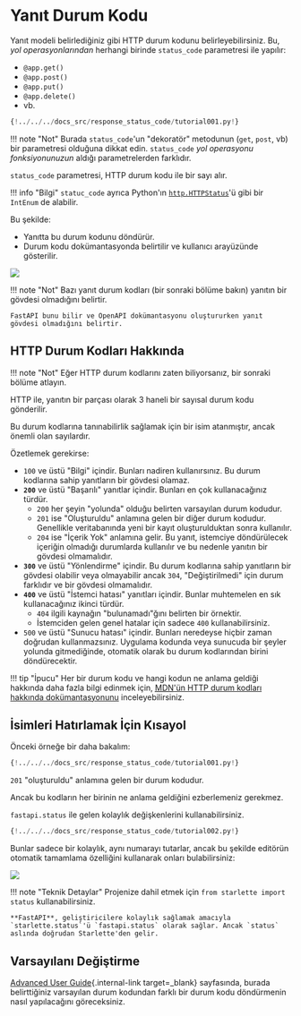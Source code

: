 # Yanıt Durum Kodu

Yanıt modeli belirlediğiniz gibi HTTP durum kodunu belirleyebilirsiniz. Bu, *yol operasyonlarından* herhangi birinde `status_code` parametresi ile yapılır:

* `@app.get()`
* `@app.post()`
* `@app.put()`
* `@app.delete()`
* vb.

```Python hl_lines="6"
{!../../../docs_src/response_status_code/tutorial001.py!}
```

!!! note "Not"
    Burada `status_code`'un "dekoratör" metodunun (`get`, `post`, vb) bir parametresi olduğuna dikkat edin. `status_code` *yol operasyonu fonksiyonunuzun* aldığı parametrelerden farklıdır.

`status_code` parametresi, HTTP durum kodu ile bir sayı alır.

!!! info "Bilgi"
    `statuc_code` ayrıca Python'ın <a href="https://docs.python.org/3/library/http.html#http.HTTPStatus" class="external-link" target="_blank">`http.HTTPStatus`</a>'ü gibi bir `IntEnum` de alabilir.

Bu şekilde:

* Yanıtta bu durum kodunu döndürür.
* Durum kodu dokümantasyonda belirtilir ve kullanıcı arayüzünde gösterilir.

<img src="/img/tutorial/response-status-code/image01.png">

!!! note "Not"
    Bazı yanıt durum kodları (bir sonraki bölüme bakın) yanıtın bir gövdesi olmadığını belirtir.

    FastAPI bunu bilir ve OpenAPI dokümantasyonu oluştururken yanıt gövdesi olmadığını belirtir.

## HTTP Durum Kodları Hakkında

!!! note "Not"
    Eğer HTTP durum kodlarını zaten biliyorsanız, bir sonraki bölüme atlayın.

HTTP ile, yanıtın bir parçası olarak 3 haneli bir sayısal durum kodu gönderilir.

Bu durum kodlarına tanınabilirlik sağlamak için bir isim atanmıştır, ancak önemli olan sayılardır.

Özetlemek gerekirse:

* `100` ve üstü "Bilgi" içindir. Bunları nadiren kullanırsınız. Bu durum kodlarına sahip yanıtların bir gövdesi olamaz.
* **`200`** ve üstü "Başarılı" yanıtlar içindir. Bunları en çok kullanacağınız türdür.
    * `200` her şeyin "yolunda" olduğu belirten varsayılan durum kodudur.
    * `201` ise "Oluşturuldu" anlamına gelen bir diğer durum kodudur. Genellikle veritabanında yeni bir kayıt oluşturulduktan sonra kullanılır.
    * `204` ise "İçerik Yok" anlamına gelir. Bu yanıt, istemciye döndürülecek içeriğin olmadığı durumlarda kullanılır ve bu nedenle yanıtın bir gövdesi olmamalıdır.
* **`300`** ve üstü "Yönlendirme" içindir. Bu durum kodlarına sahip yanıtların bir gövdesi olabilir veya olmayabilir ancak `304`, "Değiştirilmedi" için durum farklıdır ve bir gövdesi olmamalıdır.
* **`400`** ve üstü "İstemci hatası" yanıtları içindir. Bunlar muhtemelen en sık kullanacağınız ikinci türdür.
    * `404` ilgili kaynağın "bulunamadı"ğını belirten bir örnektir.
    * İstemciden gelen genel hatalar için sadece `400` kullanabilirsiniz.
* `500` ve üstü "Sunucu hatası" içindir. Bunları neredeyse hiçbir zaman doğrudan kullanmazsınız. Uygulama kodunda veya sunucuda bir şeyler yolunda gitmediğinde, otomatik olarak bu durum kodlarından birini döndürecektir.

!!! tip "İpucu"
    Her bir durum kodu ve hangi kodun ne anlama geldiği hakkında daha fazla bilgi edinmek için, <a href="https://developer.mozilla.org/en-US/docs/Web/HTTP/Status" class="external-link" target="_blank"><abbr title="Mozilla Developer Network">MDN</abbr>'ün HTTP durum kodları hakkında dokümantasyonunu</a> inceleyebilirsiniz.

## İsimleri Hatırlamak İçin Kısayol

Önceki örneğe bir daha bakalım:

```Python hl_lines="6"
{!../../../docs_src/response_status_code/tutorial001.py!}
```

`201` "oluşturuldu" anlamına gelen bir durum kodudur.

Ancak bu kodların her birinin ne anlama geldiğini ezberlemeniz gerekmez.

`fastapi.status` ile gelen kolaylık değişkenlerini kullanabilirsiniz.

```Python hl_lines="1  6"
{!../../../docs_src/response_status_code/tutorial002.py!}
```

Bunlar sadece bir kolaylık, aynı numarayı tutarlar, ancak bu şekilde editörün otomatik tamamlama özelliğini kullanarak onları bulabilirsiniz:

<img src="/img/tutorial/response-status-code/image02.png">

!!! note "Teknik Detaylar"
    Projenize dahil etmek için `from starlette import status` kullanabilirsiniz.

    **FastAPI**, geliştiricilere kolaylık sağlamak amacıyla `starlette.status`'ü `fastapi.status` olarak sağlar. Ancak `status` aslında doğrudan Starlette'den gelir.

## Varsayılanı Değiştirme

[Advanced User Guide](../advanced/response-change-status-code.md){.internal-link target=_blank} sayfasında, burada belirttiğiniz varsayılan durum kodundan farklı bir durum kodu döndürmenin nasıl yapılacağını göreceksiniz.
